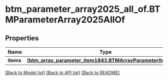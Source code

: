 # btm_parameter_array2025_all_of.BTMParameterArray2025AllOf

## Properties
Name | Type | Description | Notes
------------ | ------------- | ------------- | -------------
**items** | [**[btm_array_parameter_item1843.BTMArrayParameterItem1843]**](BTMArrayParameterItem1843.md) |  | [optional] 

[[Back to Model list]](../README.md#documentation-for-models) [[Back to API list]](../README.md#documentation-for-api-endpoints) [[Back to README]](../README.md)


